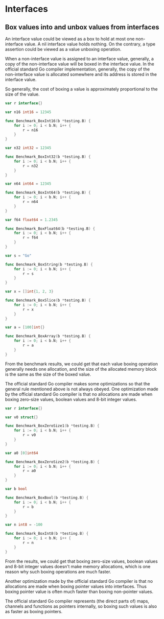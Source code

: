 # Interfaces

## Box values into and unbox values from interfaces

An interface value could be viewed as a box to hold at most one non-interface value. A nil interface value holds nothing. On the contrary, a type assertion could be viewed as a value unboxing operation.

When a non-interface value is assigned to an interface value, generally, a copy of the non-interface value will be boxed in the interface value. In the official standard Go compiler implementation, generally, the copy of the non-interface value is allocated somewhere and its address is stored in the interface value.

So generally, the cost of boxing a value is approximately proportional to the size of the value.

```go
var r interface{}

var n16 int16 = 12345

func Benchmark_BoxInt16(b *testing.B) {
	for i := 0; i < b.N; i++ {
		r = n16
	}
}

var n32 int32 = 12345

func Benchmark_BoxInt32(b *testing.B) {
	for i := 0; i < b.N; i++ {
		r = n32
	}
}

var n64 int64 = 12345

func Benchmark_BoxInt64(b *testing.B) {
	for i := 0; i < b.N; i++ {
		r = n64
	}
}

var f64 float64 = 1.2345

func Benchmark_BoxFloat64(b *testing.B) {
	for i := 0; i < b.N; i++ {
		r = f64
	}
}

var s = "Go"

func Benchmark_BoxString(b *testing.B) {
	for i := 0; i < b.N; i++ {
		r = s
	}
}

var x = []int{1, 2, 3}

func Benchmark_BoxSlice(b *testing.B) {
	for i := 0; i < b.N; i++ {
		r = x
	}
}

var a = [100]int{}

func Benchmark_BoxArray(b *testing.B) {
	for i := 0; i < b.N; i++ {
		r = a
	}
}
```

From the benchmark results, we could get that each value boxing operation generally needs one allocation, and the size of the allocated memory block is the same as the size of the boxed value.

The official standard Go compiler makes some optimizations so that the general rule mentioned above is not always obeyed. One optimization made by the official standard Go compiler is that no allocations are made when boxing zero-size values, boolean values and 8-bit integer values.

```go
var r interface{}

var v0 struct{}

func Benchmark_BoxZeroSize1(b *testing.B) {
	for i := 0; i < b.N; i++ {
		r = v0
	}
}

var a0 [0]int64

func Benchmark_BoxZeroSize2(b *testing.B) {
	for i := 0; i < b.N; i++ {
		r = a0
	}
}

var b bool

func Benchmark_BoxBool(b *testing.B) {
	for i := 0; i < b.N; i++ {
		r = b
	}
}

var n int8 = -100

func Benchmark_BoxInt8(b *testing.B) {
	for i := 0; i < b.N; i++ {
		r = n
	}
}
```

From the results, we could get that boxing zero-size values, boolean values and 8-bit integer values doesn't make memory allocations, which is one reason why such boxing operations are much faster.

Another optimization made by the official standard Go compiler is that no allocations are made when boxing pointer values into interfaces. Thus boxing pointer value is often much faster than boxing non-pointer values.

The official standard Go compiler represents (the direct parts of) maps, channels and functions as pointers internally, so boxing such values is also as faster as boxing pointers. 

